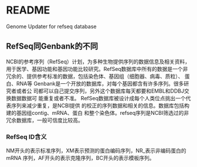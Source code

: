 # README
Genome Updater for refseq database

## RefSeq同Genbank的不同
NCBI的参考序列（RefSeq）计划，为多种生物提供序列的数据信息及相关资料，
用于医学、基因功能和基因功能比较研究。RefSeq数据库中所有的数据是一个非
冗余的、提供参考标准的数据，包括染色体、基因组（细胞器、病毒、质粒）、
蛋白、RNA等
Genbank是一个开放的数据库，对每个基因都含有许多序列。很多研究者或者公
司都可以自己提交序列，另外这个数据库每天都要和EMBL和DDBJ交换数据数据可
能重复或者不准。
RefSeq数据库被设计成每个人类位点挑出一个代表序列来减少重复，是NCBI提供
的校正的序列数据和相关的信息。数据库包括构建的基因组contig、mRNA、蛋白
和整个染色体。refseq序列是NCBI筛选过的非冗余数据库，一般可信度比较高。
### RefSeq ID含义
NM开头的表示标准序列，XM表示预测的蛋白编码序列，NR_表示非编码蛋白的mRNA
序列，AF开头的表示克隆序列，BC开头的表示模板序列。




